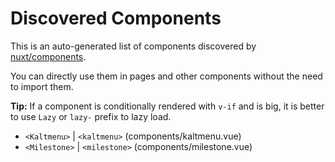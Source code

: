 # Discovered Components

This is an auto-generated list of components discovered by [nuxt/components](https://github.com/nuxt/components).

You can directly use them in pages and other components without the need to import them.

**Tip:** If a component is conditionally rendered with `v-if` and is big, it is better to use `Lazy` or `lazy-` prefix to lazy load.

- `<Kaltmenu>` | `<kaltmenu>` (components/kaltmenu.vue)
- `<Milestone>` | `<milestone>` (components/milestone.vue)
